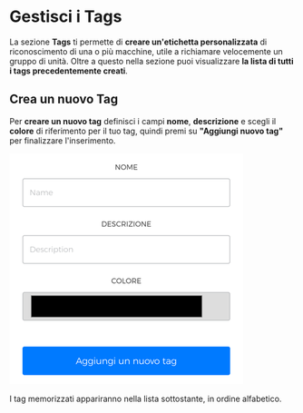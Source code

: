 # Gestisci i Tags

La sezione **Tags** ti permette di **creare un'etichetta personalizzata** di riconoscimento di una o più macchine, utile a richiamare velocemente un gruppo di unità. Oltre a questo nella sezione puoi visualizzare **la lista di tutti i tags precedentemente creati**.

## Crea un nuovo Tag

Per **creare un nuovo tag** definisci i campi **nome**, **descrizione** e scegli il **colore** di riferimento per il tuo tag, quindi premi su **"Aggiungi nuovo tag"** per finalizzare l'inserimento. 

<kbd>![Crea Nuovo Tag](_images/tags-aggiungi.png)</kbd>

I tag memorizzati appariranno nella lista sottostante, in ordine alfabetico. 








